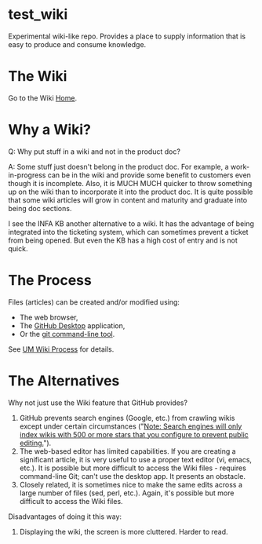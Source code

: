 # test_wiki
Experimental wiki-like repo. Provides a place to supply information that is easy to produce and consume knowledge.


# The Wiki

Go to the Wiki [Home](wiki/Home.md).


# Why a Wiki?

Q: Why put stuff in a wiki and not in the product doc?

A: Some stuff just doesn't belong in the product doc.
For example, a work-in-progress can be in the wiki and provide some benefit
to customers even though it is incomplete.
Also, it is MUCH MUCH quicker to throw something up on the wiki than to
incorporate it into the product doc.
It is quite possible that some wiki articles will grow in content and
maturity and graduate into being doc sections.

I see the INFA KB another alternative to a wiki.
It has the advantage of being integrated into the ticketing system,
which can sometimes prevent a ticket from being opened.
But even the KB has a high cost of entry and is not quick.


# The Process

Files (articles) can be created and/or modified using:
* The web browser,
* The [GitHub Desktop](https://desktop.github.com/) application,
* Or the [git command-line tool](https://git-scm.com/downloads).

See [UM Wiki Process](wiki/UM-Wiki-Process.md) for details.


# The Alternatives

Why not just use the Wiki feature that GitHub provides?

1. GitHub prevents search engines (Google, etc.) from crawling wikis except under certain circumstances ("[Note: Search engines will only index wikis with 500 or more stars that you configure to prevent public editing.](https://docs.github.com/en/communities/documenting-your-project-with-wikis/about-wikis)").
2. The web-based editor has limited capabilities. If you are creating a significant article, it is very useful to use a proper text editor (vi, emacs, etc.). It is possible but more difficult to access the Wiki files - requires command-line Git; can't use the desktop app. It presents an obstacle.
3. Closely related, it is sometimes nice to make the same edits across a large number of files (sed, perl, etc.). Again, it's possible but more difficult to access the Wiki files.

Disadvantages of doing it this way:
1. Displaying the wiki, the screen is more cluttered. Harder to read.
